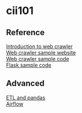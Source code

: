 # cii101
## Reference
[Introduction to web crawler](https://uuboyscy.notion.site/Python-Web-Crawler-7db899a8179143b0840c9f240b597e4a?pvs=4)\
[Web crawler sample website](https://uuboyscy.notion.site/Web-crawler-supplement-900a05278104443b8832d404778560e2?pvs=4)\
[Web crawler sample code](https://github.com/uuboyscy/course-PyETL)\
[Flask sample code](https://github.com/uuboyscy/flask_course)

## Advanced
[ETL and pandas](https://uuboyscy.notion.site/ETL-a66c06d2828648dfa8e58e9d121cb36f?pvs=4)\
[Airflow](https://uuboyscy.notion.site/AirFlow-15d463d4502046c1b948325d6ea3e9d6?pvs=4)
